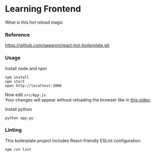 # Learning Frontend
What is this hot reload magic

### Reference
https://github.com/gaearon/react-hot-boilerplate.git

### Usage

Install node and npm

```
npm install
npm start
open http://localhost:3000
```

Now edit `src/App.js`.  
Your changes will appear without reloading the browser like in [this video](http://vimeo.com/100010922).

Install python

```
python app.py
```

### Linting

This boilerplate project includes React-friendly ESLint configuration.

```
npm run lint
```
